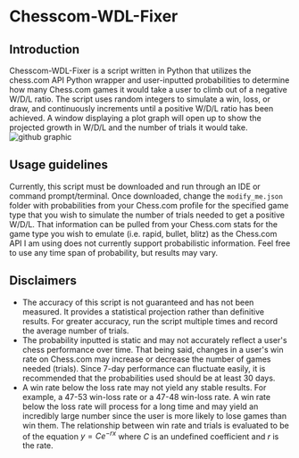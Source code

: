 # Chesscom-WDL-Fixer
## Introduction
Chesscom-WDL-Fixer is a script written in Python that utilizes the chess.com API Python wrapper and user-inputted probabilities to determine how many Chess.com games it would take a user to climb out of a negative W/D/L ratio. The script uses random integers to simulate a win, loss, or draw, and continuously increments until a positive W/D/L ratio has been achieved. A window displaying a plot graph will open up to show the projected growth in W/D/L and the number of trials it would take. 
![github graphic](https://github.com/ngitman/Chesscom-WDL-Fixer/assets/135498180/95f863e2-9d99-4952-b574-b97da305a50f)
## Usage guidelines
Currently, this script must be downloaded and run through an IDE or command prompt/terminal. Once downloaded, change the `modify_me.json` folder with probabilities from your Chess.com profile for the specified game type that you wish to simulate the number of trials needed to get a positive W/D/L. That information can be pulled from your Chess.com stats for the game type you wish to emulate (i.e. rapid, bullet, blitz) as the Chess.com API I am using does not currently support probabilistic information. Feel free to use any time span of probability, but results may vary. 
## Disclaimers
* The accuracy of this script is not guaranteed and has not been measured. It provides a statistical projection rather than definitive results. For greater accuracy, run the script multiple times and record the average number of trials. 
* The probability inputted is static and may not accurately reflect a user's chess performance over time. That being said, changes in a user's win rate on Chess.com may increase or decrease the number of games needed (trials). Since 7-day performance can fluctuate easily, it is recommended that the probabilities used should be at least 30 days. 
* A win rate below the loss rate may not yield any stable results. For example, a 47-53 win-loss rate or a 47-48 win-loss rate. A win rate below the loss rate will process for a long time and may yield an incredibly large number since the user is more likely to lose games than win them. The relationship between win rate and trials is evaluated to be of the equation $y=Ce^{-rx}$ where $C$ is an undefined coefficient and $r$ is the rate.
